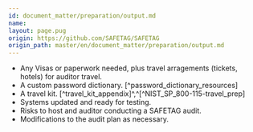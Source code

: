 ```yaml
---
id: document_matter/preparation/output.md
name: 
layout: page.pug
origin: https://github.com/SAFETAG/SAFETAG
origin_path: master/en/document_matter/preparation/output.md
---
```

 * Any Visas or paperwork needed, plus travel arragements (tickets, hotels) for auditor travel.
 * A custom password dictionary. [^password_dictionary_resources] 
 * A travel kit. [^travel_kit_appendix]^,^[^NIST_SP_800-115-travel_prep]
 * Systems updated and ready for testing.
 * Risks to host and auditor conducting a SAFETAG audit.
 * Modifications to the audit plan as necessary.


